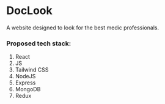 # DocLook
A website designed to look for the best medic professionals.

### Proposed tech stack:
1. React
2. JS
3. Tailwind CSS
4. NodeJS
5. Express
6. MongoDB
7. Redux
